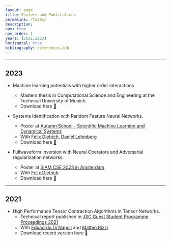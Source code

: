 ```yaml
---
layout: page
title: Posters and Publications
permalink: /talks/
description: 
nav: true
nav_order: 1
years: [2021,2023]
horizontal: true
bibliography: references.bib
---
```


--- 


## 2023

- Machine learning potentials with higher order interactions
    - Masters thesis in Computational Science and Engineering at the Technical University of Munich.
    - Download here [:green_book:](/assets/Higher_order_interactions_in_Machine_learning_potentials-23.pdf)

- Systems Identification with Random Feature Neural Networks.
    - Poster at [Autumn School - Scientific Machine Learning and Dynamical Systems ](https://www.cwi.nl/nl/events/cwi-research-semester-programs/autumn-school-scientific-machine-learning-semester-programme/)
    - With [Felix Dietrich](https://fd-research.com/), [Daniel Lehmberg](https://www.xing.com/profile/Daniel_Lehmberg2)
    - Download here [:green_book:](/assets/RFSI.pdf)

- Fullwaveform Inversion with Neural Operators and Adversarial regularization networks.
    - Poster at [SIAM CSE 2023 in Amsterdam](https://meetings.siam.org/sess/dsp_talk.cfm?p=125969)
    - With [Felix Dietrich](https://fd-research.com/)
    - Download here [:green_book:](/assets/SIAM_CSE_Poster_Wave_Inversion-32.pdf)

--- 

## 2021

- High Performance Tensor Contraction Algorithms in Tensor Networks.
  - Technical report published in [JSC Guest Student Programme Proceedings 2021](https://juser.fz-juelich.de/record/1005355/files/IAS_Series_52.pdf?version=1)
  - With [Eduaordo Di Napoli](https://www.fz-juelich.de/profile/napoli_e.di) and [Matteo Rizzi](https://www.thp.uni-koeln.de/rizzi/index.html)
  - Download recent version here [:green_book:](/assets/HPTN.pdf)
